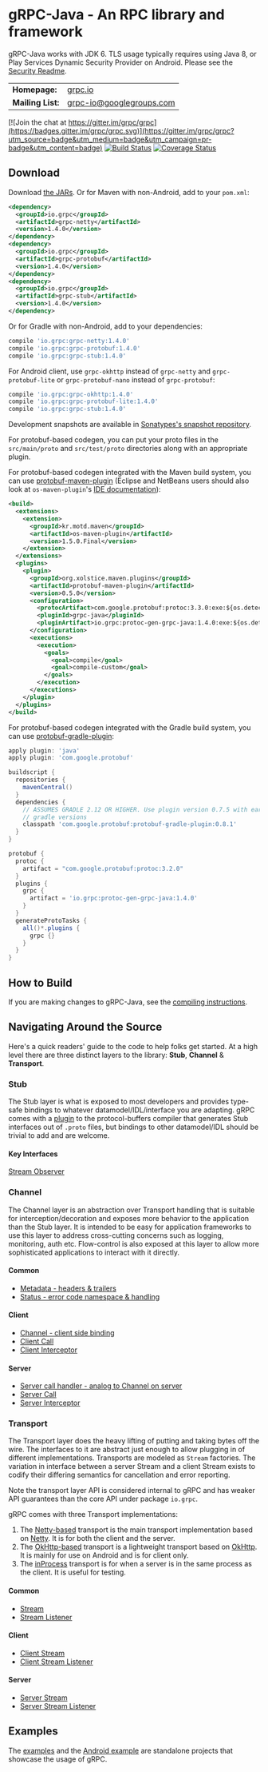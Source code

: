 gRPC-Java - An RPC library and framework
========================================

gRPC-Java works with JDK 6. TLS usage typically requires using Java 8, or Play
Services Dynamic Security Provider on Android. Please see the [Security
Readme](SECURITY.md).

<table>
  <tr>
    <td><b>Homepage:</b></td>
    <td><a href="https://grpc.io/">grpc.io</a></td>
  </tr>
  <tr>
    <td><b>Mailing List:</b></td>
    <td><a href="https://groups.google.com/forum/#!forum/grpc-io">grpc-io@googlegroups.com</a></td>
  </tr>
</table>

[![Join the chat at https://gitter.im/grpc/grpc](https://badges.gitter.im/grpc/grpc.svg)](https://gitter.im/grpc/grpc?utm_source=badge&utm_medium=badge&utm_campaign=pr-badge&utm_content=badge)
[![Build Status](https://travis-ci.org/grpc/grpc-java.svg?branch=master)](https://travis-ci.org/grpc/grpc-java)
[![Coverage Status](https://coveralls.io/repos/grpc/grpc-java/badge.svg?branch=master&service=github)](https://coveralls.io/github/grpc/grpc-java?branch=master)

Download
--------

Download [the JARs][]. Or for Maven with non-Android, add to your `pom.xml`:
```xml
<dependency>
  <groupId>io.grpc</groupId>
  <artifactId>grpc-netty</artifactId>
  <version>1.4.0</version>
</dependency>
<dependency>
  <groupId>io.grpc</groupId>
  <artifactId>grpc-protobuf</artifactId>
  <version>1.4.0</version>
</dependency>
<dependency>
  <groupId>io.grpc</groupId>
  <artifactId>grpc-stub</artifactId>
  <version>1.4.0</version>
</dependency>
```

Or for Gradle with non-Android, add to your dependencies:
```gradle
compile 'io.grpc:grpc-netty:1.4.0'
compile 'io.grpc:grpc-protobuf:1.4.0'
compile 'io.grpc:grpc-stub:1.4.0'
```

For Android client, use `grpc-okhttp` instead of `grpc-netty` and
`grpc-protobuf-lite` or `grpc-protobuf-nano` instead of `grpc-protobuf`:
```gradle
compile 'io.grpc:grpc-okhttp:1.4.0'
compile 'io.grpc:grpc-protobuf-lite:1.4.0'
compile 'io.grpc:grpc-stub:1.4.0'
```

[the JARs]:
http://search.maven.org/#search%7Cga%7C1%7Cg%3A%22io.grpc%22%20AND%20v%3A%221.4.0%22

Development snapshots are available in [Sonatypes's snapshot
repository](https://oss.sonatype.org/content/repositories/snapshots/).

For protobuf-based codegen, you can put your proto files in the `src/main/proto`
and `src/test/proto` directories along with an appropriate plugin.

For protobuf-based codegen integrated with the Maven build system, you can use
[protobuf-maven-plugin][] (Eclipse and NetBeans users should also look at
`os-maven-plugin`'s
[IDE documentation](https://github.com/trustin/os-maven-plugin#issues-with-eclipse-m2e-or-other-ides)):
```xml
<build>
  <extensions>
    <extension>
      <groupId>kr.motd.maven</groupId>
      <artifactId>os-maven-plugin</artifactId>
      <version>1.5.0.Final</version>
    </extension>
  </extensions>
  <plugins>
    <plugin>
      <groupId>org.xolstice.maven.plugins</groupId>
      <artifactId>protobuf-maven-plugin</artifactId>
      <version>0.5.0</version>
      <configuration>
        <protocArtifact>com.google.protobuf:protoc:3.3.0:exe:${os.detected.classifier}</protocArtifact>
        <pluginId>grpc-java</pluginId>
        <pluginArtifact>io.grpc:protoc-gen-grpc-java:1.4.0:exe:${os.detected.classifier}</pluginArtifact>
      </configuration>
      <executions>
        <execution>
          <goals>
            <goal>compile</goal>
            <goal>compile-custom</goal>
          </goals>
        </execution>
      </executions>
    </plugin>
  </plugins>
</build>
```

[protobuf-maven-plugin]: https://www.xolstice.org/protobuf-maven-plugin/

For protobuf-based codegen integrated with the Gradle build system, you can use
[protobuf-gradle-plugin][]:
```gradle
apply plugin: 'java'
apply plugin: 'com.google.protobuf'

buildscript {
  repositories {
    mavenCentral()
  }
  dependencies {
    // ASSUMES GRADLE 2.12 OR HIGHER. Use plugin version 0.7.5 with earlier
    // gradle versions
    classpath 'com.google.protobuf:protobuf-gradle-plugin:0.8.1'
  }
}

protobuf {
  protoc {
    artifact = "com.google.protobuf:protoc:3.2.0"
  }
  plugins {
    grpc {
      artifact = 'io.grpc:protoc-gen-grpc-java:1.4.0'
    }
  }
  generateProtoTasks {
    all()*.plugins {
      grpc {}
    }
  }
}
```

[protobuf-gradle-plugin]: https://github.com/google/protobuf-gradle-plugin

How to Build
------------

If you are making changes to gRPC-Java, see the [compiling
instructions](COMPILING.md).

Navigating Around the Source
----------------------------

Here's a quick readers' guide to the code to help folks get started. At a high
level there are three distinct layers to the library: __Stub__, __Channel__ &
__Transport__.

### Stub

The Stub layer is what is exposed to most developers and provides type-safe
bindings to whatever datamodel/IDL/interface you are adapting. gRPC comes with
a [plugin](https://github.com/google/grpc-java/blob/master/compiler) to the
protocol-buffers compiler that generates Stub interfaces out of `.proto` files,
but bindings to other datamodel/IDL should be trivial to add and are welcome.

#### Key Interfaces

[Stream Observer](https://github.com/google/grpc-java/blob/master/stub/src/main/java/io/grpc/stub/StreamObserver.java)

### Channel

The Channel layer is an abstraction over Transport handling that is suitable for
interception/decoration and exposes more behavior to the application than the
Stub layer. It is intended to be easy for application frameworks to use this
layer to address cross-cutting concerns such as logging, monitoring, auth etc.
Flow-control is also exposed at this layer to allow more sophisticated
applications to interact with it directly.

#### Common

* [Metadata - headers & trailers](https://github.com/google/grpc-java/blob/master/core/src/main/java/io/grpc/Metadata.java)
* [Status - error code namespace & handling](https://github.com/google/grpc-java/blob/master/core/src/main/java/io/grpc/Status.java)

#### Client
* [Channel - client side binding](https://github.com/google/grpc-java/blob/master/core/src/main/java/io/grpc/Channel.java)
* [Client Call](https://github.com/google/grpc-java/blob/master/core/src/main/java/io/grpc/ClientCall.java)
* [Client Interceptor](https://github.com/google/grpc-java/blob/master/core/src/main/java/io/grpc/ClientInterceptor.java)

#### Server
* [Server call handler - analog to Channel on server](https://github.com/google/grpc-java/blob/master/core/src/main/java/io/grpc/ServerCallHandler.java)
* [Server Call](https://github.com/google/grpc-java/blob/master/core/src/main/java/io/grpc/ServerCall.java)
* [Server Interceptor](https://github.com/grpc/grpc-java/blob/master/core/src/main/java/io/grpc/ServerInterceptor.java)


### Transport

The Transport layer does the heavy lifting of putting and taking bytes off the
wire. The interfaces to it are abstract just enough to allow plugging in of
different implementations. Transports are modeled as `Stream` factories. The
variation in interface between a server Stream and a client Stream exists to
codify their differing semantics for cancellation and error reporting.

Note the transport layer API is considered internal to gRPC and has weaker API
guarantees than the core API under package `io.grpc`.

gRPC comes with three Transport implementations:

1. The [Netty-based](https://github.com/google/grpc-java/blob/master/netty)
   transport is the main transport implementation based on
   [Netty](http://netty.io). It is for both the client and the server.
2. The [OkHttp-based](https://github.com/google/grpc-java/blob/master/okhttp)
   transport is a lightweight transport based on
   [OkHttp](http://square.github.io/okhttp/). It is mainly for use on Android
   and is for client only.
3. The
   [inProcess](https://github.com/google/grpc-java/blob/master/core/src/main/java/io/grpc/inprocess)
   transport is for when a server is in the same process as the client. It is
   useful for testing.

#### Common

* [Stream](https://github.com/google/grpc-java/blob/master/core/src/main/java/io/grpc/internal/Stream.java)
* [Stream Listener](https://github.com/google/grpc-java/blob/master/core/src/main/java/io/grpc/internal/StreamListener.java)

#### Client

* [Client Stream](https://github.com/google/grpc-java/blob/master/core/src/main/java/io/grpc/internal/ClientStream.java)
* [Client Stream Listener](https://github.com/google/grpc-java/blob/master/core/src/main/java/io/grpc/internal/ClientStreamListener.java)

#### Server

* [Server Stream](https://github.com/google/grpc-java/blob/master/core/src/main/java/io/grpc/internal/ServerStream.java)
* [Server Stream Listener](https://github.com/google/grpc-java/blob/master/core/src/main/java/io/grpc/internal/ServerStreamListener.java)


Examples
--------

The [examples](https://github.com/grpc/grpc-java/tree/master/examples)
and the
[Android example](https://github.com/grpc/grpc-java/tree/master/examples/android) are standalone projects that
showcase the usage of gRPC.
